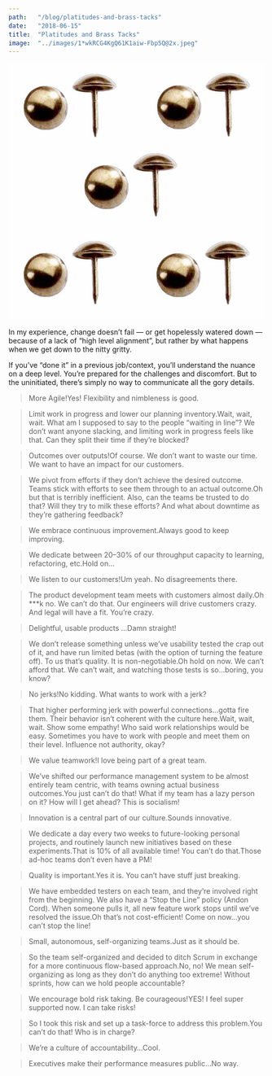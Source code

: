 ```yaml
---
path:	"/blog/platitudes-and-brass-tacks"
date:	"2018-06-15"
title:	"Platitudes and Brass Tacks"
image:	"../images/1*wkRCG4KgQ61K1aiw-Fbp5Q@2x.jpeg"
---
```


![](../images/1*wkRCG4KgQ61K1aiw-Fbp5Q@2x.jpeg)

In my experience, change doesn’t fail — or get hopelessly watered down — because of a lack of “high level alignment”, but rather by what happens when we get down to the nitty gritty.

If you’ve “done it” in a previous job/context, you’ll understand the nuance on a deep level. You’re prepared for the challenges and discomfort. But to the uninitiated, there’s simply no way to communicate all the gory details.


> More Agile!Yes! Flexibility and nimbleness is good.


> Limit work in progress and lower our planning inventory.Wait, wait, wait. What am I supposed to say to the people “waiting in line”? We don’t want anyone slacking, and limiting work in progress feels like that. Can they split their time if they’re blocked?


> Outcomes over outputs!Of course. We don’t want to waste our time. We want to have an impact for our customers.


> We pivot from efforts if they don’t achieve the desired outcome. Teams stick with efforts to see them through to an actual outcome.Oh but that is terribly inefficient. Also, can the teams be trusted to do that? Will they try to milk these efforts? And what about downtime as they’re gathering feedback?


> We embrace continuous improvement.Always good to keep improving.


> We dedicate between 20–30% of our throughput capacity to learning, refactoring, etc.Hold on…


> We listen to our customers!Um yeah. No disagreements there.


> The product development team meets with customers almost daily.Oh ***k no. We can’t do that. Our engineers will drive customers crazy. And legal will have a fit. You’re crazy.


> Delightful, usable products …Damn straight!


> We don’t release something unless we’ve usability tested the crap out of it, and have run limited betas (with the option of turning the feature off). To us that’s quality. It is non-negotiable.Oh hold on now. We can’t afford that. We can’t wait, and watching those tests is so…boring, you know?


> No jerks!No kidding. What wants to work with a jerk?


> That higher performing jerk with powerful connections…gotta fire them. Their behavior isn’t coherent with the culture here.Wait, wait, wait. Show some empathy! Who said work relationships would be easy. Sometimes you have to work with people and meet them on their level. Influence not authority, okay?


> We value teamwork!I love being part of a great team.


> We’ve shifted our performance management system to be almost entirely team centric, with teams owning actual business outcomes.You just can’t do that! What if my team has a lazy person on it? How will I get ahead? This is socialism!


> Innovation is a central part of our culture.Sounds innovative.


> We dedicate a day every two weeks to future-looking personal projects, and routinely launch new initiatives based on these experiments.That is 10% of all available time! You can’t do that.Those ad-hoc teams don’t even have a PM!


> Quality is important.Yes it is. You can’t have stuff just breaking.


> We have embedded testers on each team, and they’re involved right from the beginning. We also have a “Stop the Line” policy (Andon Cord). When someone pulls it, all new feature work stops until we’ve resolved the issue.Oh that’s not cost-efficient! Come on now…you can’t stop the line!


> Small, autonomous, self-organizing teams.Just as it should be.


> So the team self-organized and decided to ditch Scrum in exchange for a more continuous flow-based approach.No, no! We mean self-organizing as long as they don’t do anything too extreme! Without sprints, how can we hold people accountable?


> We encourage bold risk taking. Be courageous!YES! I feel super supported now. I can take risks!


> So I took this risk and set up a task-force to address this problem.You can’t do that! Who is in charge?


> We’re a culture of accountability…Cool.


> Executives make their performance measures public…No way.

